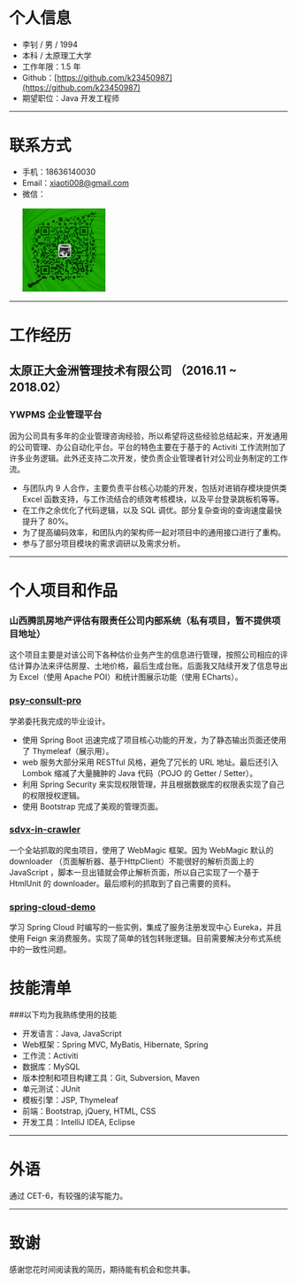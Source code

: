 # 个人信息

 - 李钊 / 男 / 1994 
 - 本科 / 太原理工大学
 - 工作年限：1.5 年
 - Github：[https://github.com/k23450987](https://github.com/k23450987)
 - 期望职位：Java 开发工程师

---

# 联系方式

- 手机：18636140030
- Email：xiaoti008@gmail.com
- 微信：<br/><br/><img width="150" height="150" src="https://raw.githubusercontent.com/k23450987/tom-resume/master/images/wechat.png"/>

---

# 工作经历

## 太原正大金洲管理技术有限公司  （2016.11 ~ 2018.02）

### YWPMS 企业管理平台

因为公司具有多年的企业管理咨询经验，所以希望将这些经验总结起来，开发通用的公司管理、办公自动化平台。平台的特色主要在于基于的 Activiti 工作流附加了许多业务逻辑。此外还支持二次开发，使负责企业管理者针对公司业务制定的工作流。

- 与团队内 9 人合作，主要负责平台核心功能的开发，包括对进销存模块提供类 Excel 函数支持，与工作流结合的绩效考核模块，以及平台登录跳板机等等。
- 在工作之余优化了代码逻辑，以及 SQL 调优。部分复杂查询的查询速度最快提升了 80%。
- 为了提高编码效率，和团队内的架构师一起对项目中的通用接口进行了重构。
- 参与了部分项目模块的需求调研以及需求分析。

---

# 个人项目和作品

### 山西腾凯房地产评估有限责任公司内部系统（私有项目，暂不提供项目地址）

这个项目主要是对该公司下各种估价业务产生的信息进行管理，按照公司相应的评估计算办法来评估房屋、土地价格，最后生成台账。后面我又陆续开发了信息导出为 Excel（使用 Apache POI）和统计图展示功能（使用 ECharts）。

### [psy-consult-pro](https://github.com/k23450987/psy-consult-pro)

学弟委托我完成的毕业设计。
- 使用 Spring Boot 迅速完成了项目核心功能的开发，为了静态输出页面还使用了 Thymeleaf（展示用）。
- web 服务大部分采用 RESTful 风格，避免了冗长的 URL 地址。最后还引入 Lombok 缩减了大量臃肿的 Java 代码（POJO 的 Getter / Setter）。
- 利用 Spring Security 来实现权限管理，并且根据数据库的权限表实现了自己的权限授权逻辑。
- 使用 Bootstrap 完成了美观的管理页面。

### [sdvx-in-crawler](https://github.com/k23450987/sdvx-in-crawler)

一个全站抓取的爬虫项目，使用了 WebMagic 框架。因为 WebMagic 默认的 downloader （页面解析器、基于HttpClient）不能很好的解析页面上的 JavaScript ，脚本一旦出错就会停止解析页面，所以自己实现了一个基于 HtmlUnit 的 downloader。最后顺利的抓取到了自己需要的资料。

### [spring-cloud-demo](https://github.com/k23450987/spring-cloud-demo)

学习 Spring Cloud 时编写的一些实例，集成了服务注册发现中心 Eureka，并且使用 Feign 来消费服务。实现了简单的钱包转账逻辑。目前需要解决分布式系统中的一致性问题。


# 技能清单

###以下均为我熟练使用的技能

- 开发语言：Java, JavaScript
- Web框架：Spring MVC, MyBatis, Hibernate, Spring
- 工作流：Activiti
- 数据库：MySQL
- 版本控制和项目构建工具：Git, Subversion, Maven
- 单元测试：JUnit
- 模板引擎：JSP, Thymeleaf
- 前端：Bootstrap, jQuery, HTML, CSS
- 开发工具：IntelliJ IDEA, Eclipse

---

# 外语

通过 CET-6，有较强的读写能力。

---

# 致谢

感谢您花时间阅读我的简历，期待能有机会和您共事。

